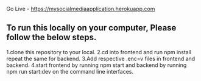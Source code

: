 Go Live - https://mysocialmediaapplication.herokuapp.com

To run this locally on your computer, Please follow the below steps.
--------------------------------------------------------------------
1.clone this repository to your local.
2.cd into frontend and run npm install repeat the same for backend.
3.Add respective .enc=v files in frontend and backend.
4.start frontend by running npm start and backend by running npm run start:dev on the command line interfaces.
